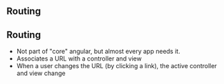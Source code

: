 <section>
    <h1>Routing</h1>
</section>

<section>
    <h2>Routing</h2>
    <ul>
        <li>Not part of "core" angular, but almost every app needs it.</li>
        <li>Associates a URL with a controller and view</li>
        <li>When a user changes the URL (by clicking a link), the active controller and view change</li>
    </ul>
</section>
